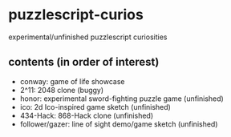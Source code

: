 # puzzlescript-curios
experimental/unfinished puzzlescript curiosities

## contents (in order of interest)

- conway: game of life showcase
- 2^11: 2048 clone (buggy)
- honor: experimental sword-fighting puzzle game (unfinished)
- ico: 2d Ico-inspired game sketch (unfinished)
- 434-Hack: 868-Hack clone (unfinished)
- follower/gazer: line of sight demo/game sketch (unfinished)
